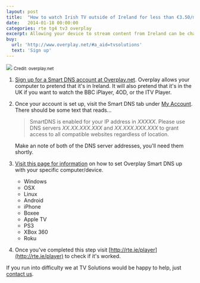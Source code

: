 ```yaml
---
layout: post
title:  "How to watch Irish TV outside of Ireland for less than €3.50/month."
date:   2014-01-18 00:00:00
categories: rte tg4 tv3 overplay
excerpt: Allowing your device to stream content from Ireland can be challenging and confusing. We've found the simplest solution that will have you up and running in minutes.
buy: 
  url: 'http://www.overplay.net/#a_aid=tvsolutions'
  text: 'Sign up'
---
```


<div class="centered"><img src="{{ site.url }}/assets/img/overplay-logo.png" class="img-responsive"/>
<small>Credit: overplay.net</small></div>

1. [Sign up for a Smart DNS account at Overplay.net](http://www.overplay.net/#a_aid=tvsolutions). Overplay allows your computer to pretend that it's in Ireland. It will also pretend that it's in the UK if you want to watch the BBC iPlayer, 4OD, or the ITV Player.
2. Once your account is set up, visit the Smart DNS tab under [My Account](http://www.overplay.net/myaccount.php). There should be some text that reads...

	> SmartDNS is enabled for your IP address in _XXXXX_. Please use DNS servers _XX.XX.XXX.XXX_ and _XX.XXX.XXX.XXX_ to grant access to all compatible websites regardless of location.

	Make an note of both of the DNS server addresses, you'll need them shortly.
3. [Visit this page for information](https://www.overplay.net/setup.php) on how to set Overplay Smart DNS up with your specific computer/device.
	- Windows
	- OSX
	- Linux
	- Android
	- iPhone
	- Boxee
	- Apple TV
	- PS3
	- XBox 360
	- Roku

4. Once you've completed this step visit [http://rte.ie/player](http://rte.ie/player) to check if it's worked.

If you run into difficulty we at TV Solutions would be happy to help, just [contact us](mailto:info@tvsolutions.ca).
